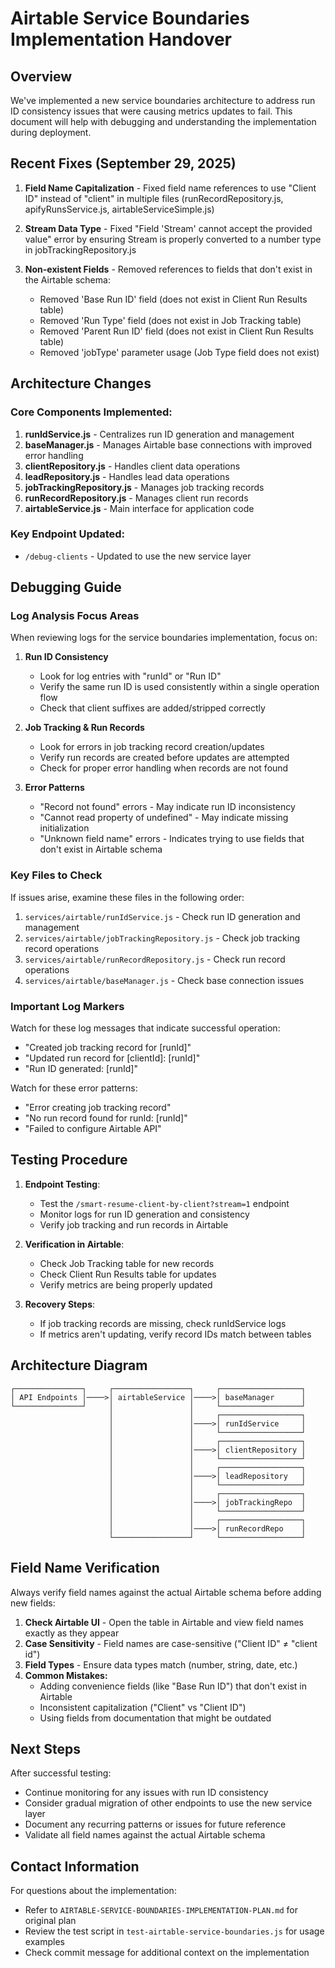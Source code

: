 # Airtable Service Boundaries Implementation Handover

## Overview

We've implemented a new service boundaries architecture to address run ID consistency issues that were causing metrics updates to fail. This document will help with debugging and understanding the implementation during deployment.

## Recent Fixes (September 29, 2025)

1. **Field Name Capitalization** - Fixed field name references to use "Client ID" instead of "client" in multiple files (runRecordRepository.js, apifyRunsService.js, airtableServiceSimple.js)

2. **Stream Data Type** - Fixed "Field 'Stream' cannot accept the provided value" error by ensuring Stream is properly converted to a number type in jobTrackingRepository.js

3. **Non-existent Fields** - Removed references to fields that don't exist in the Airtable schema:
   - Removed 'Base Run ID' field (does not exist in Client Run Results table)
   - Removed 'Run Type' field (does not exist in Job Tracking table)
   - Removed 'Parent Run ID' field (does not exist in Client Run Results table)
   - Removed 'jobType' parameter usage (Job Type field does not exist)

## Architecture Changes

### Core Components Implemented:
1. **runIdService.js** - Centralizes run ID generation and management
2. **baseManager.js** - Manages Airtable base connections with improved error handling
3. **clientRepository.js** - Handles client data operations
4. **leadRepository.js** - Handles lead data operations
5. **jobTrackingRepository.js** - Manages job tracking records
6. **runRecordRepository.js** - Manages client run records
7. **airtableService.js** - Main interface for application code

### Key Endpoint Updated:
- `/debug-clients` - Updated to use the new service layer

## Debugging Guide

### Log Analysis Focus Areas

When reviewing logs for the service boundaries implementation, focus on:

1. **Run ID Consistency**
   - Look for log entries with "runId" or "Run ID"
   - Verify the same run ID is used consistently within a single operation flow
   - Check that client suffixes are added/stripped correctly

2. **Job Tracking & Run Records**
   - Look for errors in job tracking record creation/updates
   - Verify run records are created before updates are attempted
   - Check for proper error handling when records are not found

3. **Error Patterns**
   - "Record not found" errors - May indicate run ID inconsistency
   - "Cannot read property of undefined" - May indicate missing initialization
   - "Unknown field name" errors - Indicates trying to use fields that don't exist in Airtable schema

### Key Files to Check

If issues arise, examine these files in the following order:

1. `services/airtable/runIdService.js` - Check run ID generation and management
2. `services/airtable/jobTrackingRepository.js` - Check job tracking record operations
3. `services/airtable/runRecordRepository.js` - Check run record operations
4. `services/airtable/baseManager.js` - Check base connection issues

### Important Log Markers

Watch for these log messages that indicate successful operation:
- "Created job tracking record for [runId]"
- "Updated run record for [clientId]: [runId]"
- "Run ID generated: [runId]"

Watch for these error patterns:
- "Error creating job tracking record"
- "No run record found for runId: [runId]"
- "Failed to configure Airtable API"

## Testing Procedure

1. **Endpoint Testing**:
   - Test the `/smart-resume-client-by-client?stream=1` endpoint
   - Monitor logs for run ID generation and consistency
   - Verify job tracking and run records in Airtable

2. **Verification in Airtable**:
   - Check Job Tracking table for new records
   - Check Client Run Results table for updates
   - Verify metrics are being properly updated

3. **Recovery Steps**:
   - If job tracking records are missing, check runIdService logs
   - If metrics aren't updating, verify record IDs match between tables

## Architecture Diagram

```
┌───────────────┐     ┌─────────────────┐     ┌──────────────────┐
│ API Endpoints │────>│ airtableService │────>│ baseManager      │
└───────────────┘     │                 │     └──────────────────┘
                      │                 │     ┌──────────────────┐
                      │                 │────>│ runIdService     │
                      │                 │     └──────────────────┘
                      │                 │     ┌──────────────────┐
                      │                 │────>│ clientRepository │
                      │                 │     └──────────────────┘
                      │                 │     ┌──────────────────┐
                      │                 │────>│ leadRepository   │
                      │                 │     └──────────────────┘
                      │                 │     ┌──────────────────┐
                      │                 │────>│ jobTrackingRepo  │
                      │                 │     └──────────────────┘
                      │                 │     ┌──────────────────┐
                      │                 │────>│ runRecordRepo    │
                      └─────────────────┘     └──────────────────┘
```

## Field Name Verification

Always verify field names against the actual Airtable schema before adding new fields:

1. **Check Airtable UI** - Open the table in Airtable and view field names exactly as they appear
2. **Case Sensitivity** - Field names are case-sensitive ("Client ID" ≠ "client id")
3. **Field Types** - Ensure data types match (number, string, date, etc.)
4. **Common Mistakes:**
   - Adding convenience fields (like "Base Run ID") that don't exist in Airtable
   - Inconsistent capitalization ("Client" vs "Client ID")
   - Using fields from documentation that might be outdated

## Next Steps

After successful testing:
- Continue monitoring for any issues with run ID consistency
- Consider gradual migration of other endpoints to use the new service layer
- Document any recurring patterns or issues for future reference
- Validate all field names against the actual Airtable schema

## Contact Information

For questions about the implementation:
- Refer to `AIRTABLE-SERVICE-BOUNDARIES-IMPLEMENTATION-PLAN.md` for original plan
- Review the test script in `test-airtable-service-boundaries.js` for usage examples
- Check commit message for additional context on the implementation